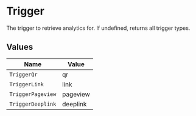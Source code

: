 # Trigger

The trigger to retrieve analytics for. If undefined, returns all trigger types.


## Values

| Name              | Value             |
| ----------------- | ----------------- |
| `TriggerQr`       | qr                |
| `TriggerLink`     | link              |
| `TriggerPageview` | pageview          |
| `TriggerDeeplink` | deeplink          |